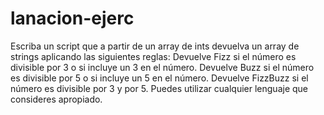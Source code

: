 # lanacion-ejerc
Escriba un script que a partir de un array de ints devuelva un array de strings aplicando las siguientes reglas:
Devuelve Fizz si el número es divisible por 3 o si incluye un 3 en el número.
Devuelve Buzz si el número es divisible por 5 o si incluye un 5 en el número.
Devuelve FizzBuzz si el número es divisible por 3 y por 5. 
Puedes utilizar cualquier lenguaje que consideres apropiado.
